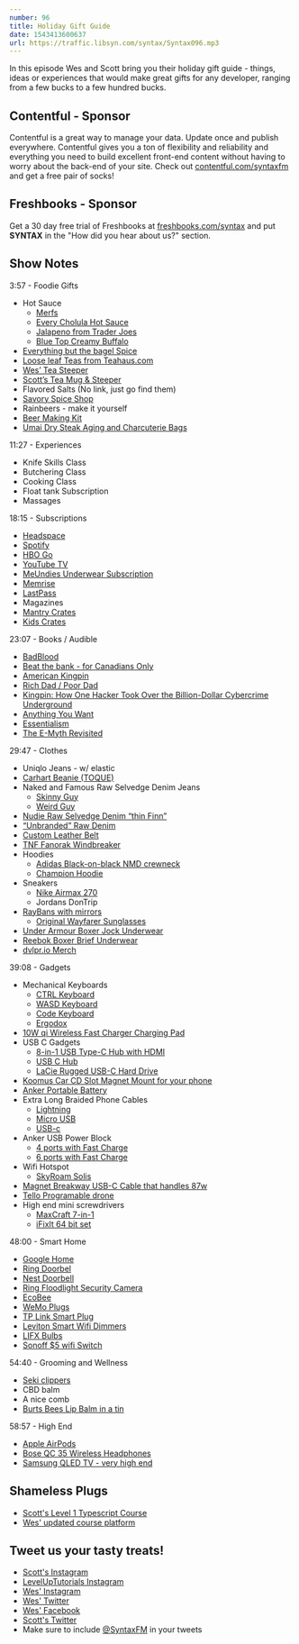 ```yaml
---
number: 96
title: Holiday Gift Guide
date: 1543413600637
url: https://traffic.libsyn.com/syntax/Syntax096.mp3
---
```


In this episode Wes and Scott bring you their holiday gift guide - things, ideas or experiences that would make great gifts for any developer, ranging from a few bucks to a few hundred bucks.

## Contentful - Sponsor

Contentful is a great way to manage your data. Update once and publish everywhere. Contentful gives you a ton of flexibility and reliability and everything you need to build excellent front-end content without having to worry about the back-end of your site. Check out [contentful.com/syntaxfm](https://www.contentful.com/syntaxfm) and get a free pair of socks!

## Freshbooks - Sponsor

Get a 30 day free trial of Freshbooks at [freshbooks.com/syntax](https://freshbooks.com/syntax) and put **SYNTAX** in the "How did you hear about us?" section.

## Show Notes

3:57 - Foodie Gifts

- Hot Sauce
  - [Merfs](https://amzn.to/2Bm9lMl)
  - [Every Cholula Hot Sauce](https://amzn.to/2Qdy3H2)
  - [Jalapeno from Trader Joes](https://amzn.to/2BnC83v)
  - [Blue Top Creamy Buffalo](https://amzn.to/2S4XzeS)
- [Everything but the bagel Spice](https://amzn.to/2Ttt7Nc)
- [Loose leaf Teas from Teahaus.com](https://teahaus.com)
- [Wes’ Tea Steeper](https://amzn.to/2DPA4DQ)
- [Scott’s Tea Mug & Steeper](https://amzn.to/2DR51HN)
- Flavored Salts (No link, just go find them)
- [Savory Spice Shop](https://www.savoryspiceshop.com)
- Rainbeers - make it yourself
- [Beer Making Kit](https://amzn.to/2PK8TAJ)
- [Umai Dry Steak Aging and Charcuterie Bags](https://amzn.to/2DOQEDA)

11:27 - Experiences

- Knife Skills Class
- Butchering Class
- Cooking Class
- Float tank Subscription
- Massages

18:15 - Subscriptions

- [Headspace](https://headspace.com)
- [Spotify](https://spotify.com)
- [HBO Go](https://HBO.com)
- [YouTube TV](https://youtube.com/tv)
- [MeUndies Underwear Subscription](http://getcomfy.in/k4Jlj)
- [Memrise](https://www.memrise.com/)
- [LastPass](https://lastpass.com/f?1384956)
- Magazines
- [Mantry Crates](https://mantry.com/pages/gift-subscriptions)
- [Kids Crates](https://www.kiwico.com/)

23:07 - Books / Audible

- [BadBlood](https://amzn.to/2DOHHdu)
- [Beat the bank - for Canadians Only](https://amzn.to/2S5HpSr)
- [American Kingpin](https://amzn.to/2qTMTnW)
- [Rich Dad / Poor Dad](https://amzn.to/2qYUrpw)
- [Kingpin: How One Hacker Took Over the Billion-Dollar Cybercrime Underground](https://amzn.to/2Q55tYz)
- [Anything You Want](https://amzn.to/2OSOGDf)
- [Essentialism](https://amzn.to/2Fy4bRR)
- [The E-Myth Revisited](https://amzn.to/2DznDe7)

29:47 - Clothes

- Uniqlo Jeans - w/ elastic
- [Carhart Beanie (TOQUE)](https://amzn.to/2FydiSu)
- Naked and Famous Raw Selvedge Denim Jeans
  - [Skinny Guy](https://rstyle.me/n/dbyzzbcdguf)
  - [Weird Guy](https://rstyle.me/n/dbyzw6cdguf)
- [Nudie Raw Selvedge Denim “thin Finn”](https://amzn.to/2OTBH4c)
- [“Unbranded” Raw Denim](https://rstyle.me/n/dby44icdguf)
- [Custom Leather Belt](http://gavereleather.net)
- [TNF Fanorak Windbreaker](https://rstyle.me/n/dby65tcdguf)
- Hoodies
  - [Adidas Black-on-black NMD crewneck](https://amzn.to/2FvB7dp)
  - [Champion Hoodie](https://rstyle.me/n/dby76scdguf)
- Sneakers
  - [Nike Airmax 270](https://rstyle.me/n/dby8becdguf)
  - Jordans DonTrip
- [RayBans with mirrors](https://rstyle.me/n/dby8ircdguf)
  - [Original Wayfarer Sunglasses](https://rstyle.me/n/dby832cdguf)
- [Under Armour Boxer Jock Underwear](https://rstyle.me/n/dby98jcdguf)
- [Reebok Boxer Brief Underwear](https://amzn.to/2DwNGTc)
- [dvlpr.io Merch](https://dvlpr.io)

39:08 - Gadgets

- Mechanical Keyboards
  - [CTRL Keyboard](https://www.massdrop.com/buy/massdrop-ctrl-mechanical-keyboard)
  - [WASD Keyboard](https://amzn.to/2OUPDLn)
  - [Code Keyboard](https://amzn.to/2DNsPMx)
  - [Ergodox](https://amzn.to/2DP4BRT)
- [10W qi Wireless Fast Charger Charging Pad](https://amzn.to/2S5IXMt)
- USB C Gadgets
  - [8-in-1 USB Type-C Hub with HDMI](https://amzn.to/2KnpW5w)
  - [USB C Hub](https://amzn.to/2OWOcMm)
  - [LaCie Rugged USB-C Hard Drive](https://amzn.to/2FveUwo)
- [Koomus Car CD Slot Magnet Mount for your phone](https://amzn.to/2Fx1q35)
- [Anker Portable Battery](https://amzn.to/2DN0Yw3)
- Extra Long Braided Phone Cables
  - [Lightning](https://amzn.to/2KnsX5Q)
  - [Micro USB](https://amzn.to/2S56wVM)
  - [USB-c](https://amzn.to/2Fyg620)
- Anker USB Power Block
  - [4 ports with Fast Charge](https://amzn.to/2DBCAN4)
  - [6 ports with Fast Charge](https://amzn.to/2PFvIp9)
- Wifi Hotspot
  - [SkyRoam Solis](https://www.skyroam.com?rfsn=1346968.ac598)
- [Magnet Breakway USB-C Cable that handles 87w](https://amzn.to/2DRyukT)
- [Tello Programable drone](https://amzn.to/2TvaKYc)
- High end mini screwdrivers
  - [MaxCraft 7-in-1](https://amzn.to/2Kl5Fxj)
  - [iFixIt 64 bit set](https://amzn.to/2DQ4LIG)

48:00 - Smart Home

- [Google Home](https://store.google.com/ca/product/google_home)
- [Ring Doorbel](https://amzn.to/2S5VaRj)
- [Nest Doorbell](https://amzn.to/2QcwzNl)
- [Ring Floodlight Security Camera](https://amzn.to/2KlKWJL)
- [EcoBee](https://amzn.to/2Tt7PPH)
- [WeMo Plugs](https://www.amazon.com/WeMo-4T-T3X2-Y1HT-Light-appliances-Control/dp/B0776YH29B)
- [TP Link Smart Plug](https://amzn.to/2OVh1J5)
- [Leviton Smart Wifi Dimmers](https://amzn.to/2S7uv6L)
- [LIFX Bulbs](https://amzn.to/2OZl1sk)
- [Sonoff $5 wifi Switch](https://amzn.to/2Q5QcGX)

54:40 - Grooming and Wellness

- [Seki clippers](https://amzn.to/2PGeKHa)
- CBD balm
- A nice comb
- [Burts Bees Lip Balm in a tin](https://amzn.to/2KpAb9C)

58:57 - High End

- [Apple AirPods](https://amzn.to/2PINBmG)
- [Bose QC 35 Wireless Headphones](https://amzn.to/2Kkmw3n)
- [Samsung QLED TV - very high end](https://amzn.to/2Q6SuWg)

## Shameless Plugs

* [Scott's Level 1 Typescript Course](https://LevelUpTutorials.com/pro)
* [Wes' updated course platform](https://wesbos.com/courses)

## Tweet us your tasty treats!

* [Scott's Instagram](https://www.instagram.com/stolinski/)
* [LevelUpTutorials Instagram](https://www.instagram.com/LevelUpTutorials/)
* [Wes' Instagram](https://www.instagram.com/wesbos/)
* [Wes' Twitter](https://twitter.com/wesbos)
* [Wes' Facebook](https://www.facebook.com/wesbos.developer)
* [Scott's Twitter](https://twitter.com/stolinski)
* Make sure to include [@SyntaxFM](https://twitter.com/SyntaxFM) in your tweets
